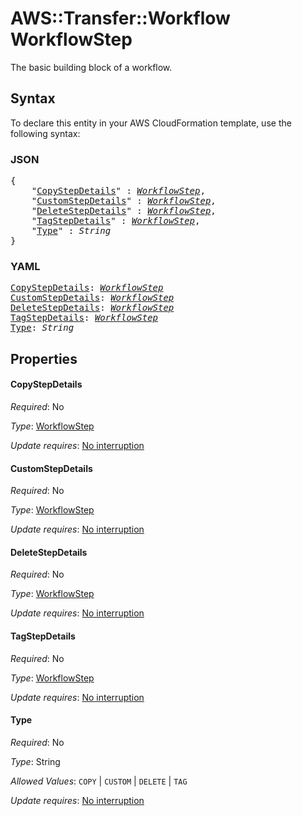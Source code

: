 # AWS::Transfer::Workflow WorkflowStep

The basic building block of a workflow.

## Syntax

To declare this entity in your AWS CloudFormation template, use the following syntax:

### JSON

<pre>
{
    "<a href="#copystepdetails" title="CopyStepDetails">CopyStepDetails</a>" : <i><a href="workflowstep.md">WorkflowStep</a></i>,
    "<a href="#customstepdetails" title="CustomStepDetails">CustomStepDetails</a>" : <i><a href="workflowstep.md">WorkflowStep</a></i>,
    "<a href="#deletestepdetails" title="DeleteStepDetails">DeleteStepDetails</a>" : <i><a href="workflowstep.md">WorkflowStep</a></i>,
    "<a href="#tagstepdetails" title="TagStepDetails">TagStepDetails</a>" : <i><a href="workflowstep.md">WorkflowStep</a></i>,
    "<a href="#type" title="Type">Type</a>" : <i>String</i>
}
</pre>

### YAML

<pre>
<a href="#copystepdetails" title="CopyStepDetails">CopyStepDetails</a>: <i><a href="workflowstep.md">WorkflowStep</a></i>
<a href="#customstepdetails" title="CustomStepDetails">CustomStepDetails</a>: <i><a href="workflowstep.md">WorkflowStep</a></i>
<a href="#deletestepdetails" title="DeleteStepDetails">DeleteStepDetails</a>: <i><a href="workflowstep.md">WorkflowStep</a></i>
<a href="#tagstepdetails" title="TagStepDetails">TagStepDetails</a>: <i><a href="workflowstep.md">WorkflowStep</a></i>
<a href="#type" title="Type">Type</a>: <i>String</i>
</pre>

## Properties

#### CopyStepDetails

_Required_: No

_Type_: <a href="workflowstep.md">WorkflowStep</a>

_Update requires_: [No interruption](https://docs.aws.amazon.com/AWSCloudFormation/latest/UserGuide/using-cfn-updating-stacks-update-behaviors.html#update-no-interrupt)

#### CustomStepDetails

_Required_: No

_Type_: <a href="workflowstep.md">WorkflowStep</a>

_Update requires_: [No interruption](https://docs.aws.amazon.com/AWSCloudFormation/latest/UserGuide/using-cfn-updating-stacks-update-behaviors.html#update-no-interrupt)

#### DeleteStepDetails

_Required_: No

_Type_: <a href="workflowstep.md">WorkflowStep</a>

_Update requires_: [No interruption](https://docs.aws.amazon.com/AWSCloudFormation/latest/UserGuide/using-cfn-updating-stacks-update-behaviors.html#update-no-interrupt)

#### TagStepDetails

_Required_: No

_Type_: <a href="workflowstep.md">WorkflowStep</a>

_Update requires_: [No interruption](https://docs.aws.amazon.com/AWSCloudFormation/latest/UserGuide/using-cfn-updating-stacks-update-behaviors.html#update-no-interrupt)

#### Type

_Required_: No

_Type_: String

_Allowed Values_: <code>COPY</code> | <code>CUSTOM</code> | <code>DELETE</code> | <code>TAG</code>

_Update requires_: [No interruption](https://docs.aws.amazon.com/AWSCloudFormation/latest/UserGuide/using-cfn-updating-stacks-update-behaviors.html#update-no-interrupt)
